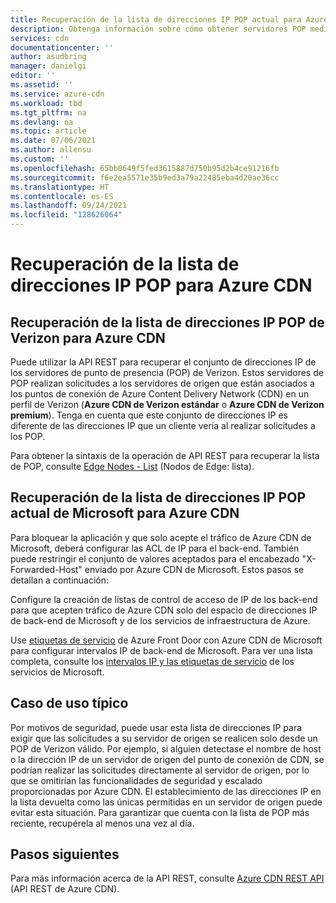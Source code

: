 ```yaml
---
title: Recuperación de la lista de direcciones IP POP actual para Azure CDN| Microsoft Docs
description: Obtenga información sobre cómo obtener servidores POP mediante la API REST. Los servidores POP realizan solicitudes a los servidores de origen asociados a los puntos de conexión de Azure Content Delivery Network.
services: cdn
documentationcenter: ''
author: asudbring
manager: danielgi
editor: ''
ms.assetid: ''
ms.service: azure-cdn
ms.workload: tbd
ms.tgt_pltfrm: na
ms.devlang: na
ms.topic: article
ms.date: 07/06/2021
ms.author: allensu
ms.custom: ''
ms.openlocfilehash: 65bb0649f5fed3615887d750b95d2b4ce91216fb
ms.sourcegitcommit: f6e2ea5571e35b9ed3a79a22485eba4d20ae36cc
ms.translationtype: HT
ms.contentlocale: es-ES
ms.lasthandoff: 09/24/2021
ms.locfileid: "128626064"
---
```

# <a name="retrieve-the-current-pop-ip-list-for-azure-cdn"></a>Recuperación de la lista de direcciones IP POP para Azure CDN

## <a name="retrieve-the-current-verizon-pop-ip-list-for-azure-cdn"></a>Recuperación de la lista de direcciones IP POP de Verizon para Azure CDN

Puede utilizar la API REST para recuperar el conjunto de direcciones IP de los servidores de punto de presencia (POP) de Verizon. Estos servidores de POP realizan solicitudes a los servidores de origen que están asociados a los puntos de conexión de Azure Content Delivery Network (CDN) en un perfil de Verizon (**Azure CDN de Verizon estándar** o **Azure CDN de Verizon premium**). Tenga en cuenta que este conjunto de direcciones IP es diferente de las direcciones IP que un cliente vería al realizar solicitudes a los POP. 

Para obtener la sintaxis de la operación de API REST para recuperar la lista de POP, consulte [Edge Nodes - List](/rest/api/cdn/edge-nodes/list) (Nodos de Edge: lista).

## <a name="retrieve-the-current-microsoft-pop-ip-list-for-azure-cdn"></a>Recuperación de la lista de direcciones IP POP actual de Microsoft para Azure CDN

Para bloquear la aplicación y que solo acepte el tráfico de Azure CDN de Microsoft, deberá configurar las ACL de IP para el back-end. También puede restringir el conjunto de valores aceptados para el encabezado "X-Forwarded-Host" enviado por Azure CDN de Microsoft. Estos pasos se detallan a continuación:

Configure la creación de listas de control de acceso de IP de los back-end para que acepten tráfico de Azure CDN solo del espacio de direcciones IP de back-end de Microsoft y de los servicios de infraestructura de Azure. 

Use [etiquetas de servicio](../virtual-network/service-tags-overview.md) de Azure Front Door con Azure CDN de Microsoft para configurar intervalos IP de back-end de Microsoft. Para ver una lista completa, consulte los [intervalos IP y las etiquetas de servicio](https://www.microsoft.com/en-us/download/details.aspx?id=56519) de los servicios de Microsoft.

## <a name="typical-use-case"></a>Caso de uso típico

Por motivos de seguridad, puede usar esta lista de direcciones IP para exigir que las solicitudes a su servidor de origen se realicen solo desde un POP de Verizon válido. Por ejemplo, si alguien detectase el nombre de host o la dirección IP de un servidor de origen del punto de conexión de CDN, se podrían realizar las solicitudes directamente al servidor de origen, por lo que se omitirían las funcionalidades de seguridad y escalado proporcionadas por Azure CDN. El establecimiento de las direcciones IP en la lista devuelta como las únicas permitidas en un servidor de origen puede evitar esta situación. Para garantizar que cuenta con la lista de POP más reciente, recupérela al menos una vez al día. 

## <a name="next-steps"></a>Pasos siguientes

Para más información acerca de la API REST, consulte [Azure CDN REST API](/rest/api/cdn/) (API REST de Azure CDN).
